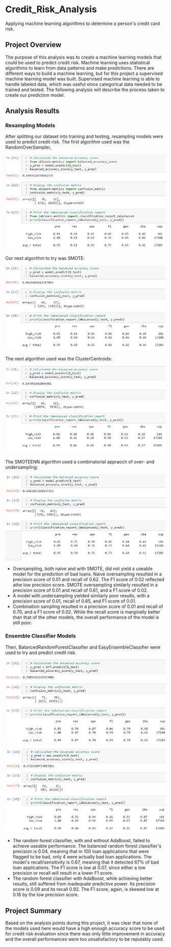 # Credit_Risk_Analysis
Applying machine learning algorithms to determine a person's credit card risk.

## Project Overview

The purpose of this analysis was to create a machine learning models that could be used to predict credit risk. Machine learning uses statistical algorithms to learn from data patterns and make predictions. There are different ways to build a machine learning, but for this project a supervised machine learning model was built. Supervised machine learning is able to handle labeled data, which was useful since categorical data needed to be trained and tested. The following analysis will describe the process taken to create our prediction model.

## Analysis Results

### Resampling Models

After splitting our dataset into training and testing, resampling models were used to predict credit risk. The first algorithm used was the RandomOverSampler,

![RandomOverSampler](https://github.com/YolandaCasica/Credit_Risk_Analysis/blob/main/Images/RandomOverSampler.png)

Our next algorithm to try was SMOTE:

![SMOTEOversampling](https://github.com/YolandaCasica/Credit_Risk_Analysis/blob/main/Images/SMOTEOversampling.png)

The next algorithm used was the ClusterCentroids:

![ClusterCentroids](https://github.com/YolandaCasica/Credit_Risk_Analysis/blob/main/Images/ClusterCentroids.png)

The SMOTEENN algorithm used a combinatorial appraoch of over- and undersampling:

![SMOTEENN](https://github.com/YolandaCasica/Credit_Risk_Analysis/blob/main/Images/SMOTEENN.png)

* Oversampling, both naive and with SMOTE, did not yield a useable model for the prediction of bad loans. Naive oversampling resulted in a precision score of 0.01 and recall of 0.62. The F1 score of 0.02 reflected athe low precision score. SMOTE oversampling similarly resulted in a precision score of 0.01 and recall of 0.61, and a F1 score of 0.02.
* A model with undersampling yielded similarly poor results, with a precision score of 0.01, recall of 0.65, and F1 score of 0.01.
* Combination sampling resulted in a precision score of 0.01 and recall of 0.70, and a F1 score of 0.02. While the recall score is marginally better than that of the other models, the overall performance of the model is still poor.

### Ensemble Classifier Models

Then, BalancedRandomForestClassifier and EasyEnsembleClassifier were used to try and predict credit risk.

![BalancedRandomForestClassifier](https://github.com/YolandaCasica/Credit_Risk_Analysis/blob/main/Images/BalancedRandomForestClassifier.png)

![AdaBoostClassifier](https://github.com/YolandaCasica/Credit_Risk_Analysis/blob/main/Images/AdaBoostClassifier.png)

* The random forest classifier, with and without AdaBoost, failed to achieve useable performance. The balanced random forest classifier's precision is 0.04, meaning that in 100 loan applications that were flagged to be bad, only 4 were actually bad loan applications. The model's recall/sensitivity is 0.67, meaning that it detected 67% of bad loan applications. The F1 score is low at 0.07, since either a low precision or recall will result in a lower F1 score.
* The random forest classifier with AdaBoost, while achieving better results, still suffered from inadequate predictive power. Its precision score is 0.09 and its recall 0.92. The F1 score, again, is skewed low at 0.16 by the low precision score.

## Project Summary

Based on the analysis points during this project, it was clear that none of the models used here would have a high enough accuracy score to be used for credit risk evaluation since there was only little improvement in accuracy and the overall performances were too unsatisfactory to be reputably used.
